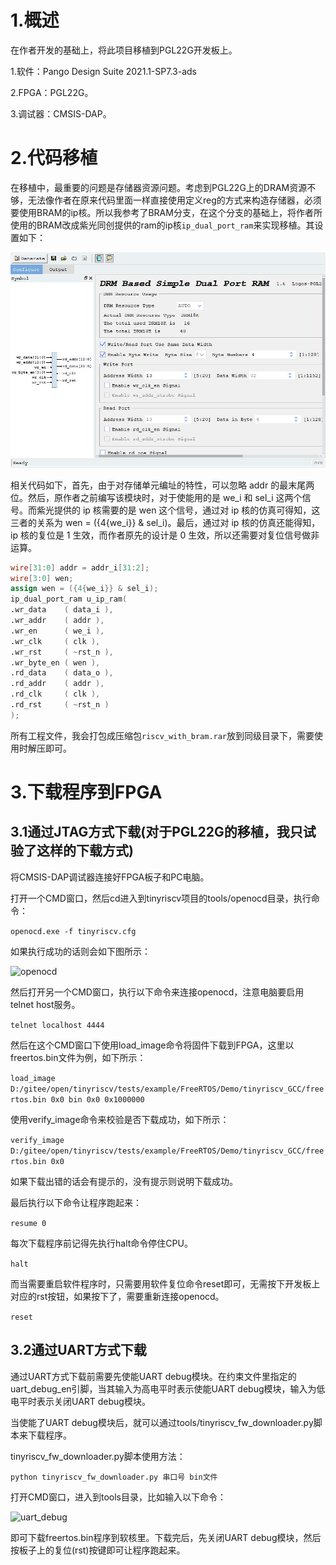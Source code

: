# 1.概述

在作者开发的基础上，将此项目移植到PGL22G开发板上。

1.软件：Pango Design Suite 2021.1-SP7.3-ads

2.FPGA：PGL22G。

3.调试器：CMSIS-DAP。

# 2.代码移植

在移植中，最重要的问题是存储器资源问题。考虑到PGL22G上的DRAM资源不够，无法像作者在原来代码里面一样直接使用定义reg的方式来构造存储器，必须要使用BRAM的ip核。所以我参考了BRAM分支，在这个分支的基础上，将作者所使用的BRAM改成紫光同创提供的ram的ip核`ip_dual_port_ram`来实现移植。其设置如下：

![](./images/ip_setting.png)

相关代码如下，首先，由于对存储单元编址的特性，可以忽略 addr 的最末尾两位。然后，原作者之前编写该模块时，对于使能用的是 we_i 和 sel_i 这两个信号。而紫光提供的 ip 核需要的是 wen 这个信号，通过对 ip 核的仿真可得知，这三者的关系为 wen = ({4{we_i}} & sel_i)。最后，通过对 ip 核的仿真还能得知， ip 核的复位是 1 生效，而作者原先的设计是 0 生效，所以还需要对复位信号做非运算。

```verilog
wire[31:0] addr = addr_i[31:2];
wire[3:0] wen;
assign wen = ({4{we_i}} & sel_i);
ip_dual_port_ram u_ip_ram(
.wr_data    ( data_i ),
.wr_addr    ( addr ),
.wr_en      ( we_i ),
.wr_clk     ( clk ),
.wr_rst     ( ~rst_n ),
.wr_byte_en ( wen ),
.rd_data    ( data_o ),
.rd_addr    ( addr ),
.rd_clk     ( clk ),
.rd_rst     ( ~rst_n )
);
```

所有工程文件，我会打包成压缩包`riscv_with_bram.rar`放到同级目录下，需要使用时解压即可。

# 3.下载程序到FPGA

## 3.1通过JTAG方式下载(对于PGL22G的移植，我只试验了这样的下载方式)

将CMSIS-DAP调试器连接好FPGA板子和PC电脑。

打开一个CMD窗口，然后cd进入到tinyriscv项目的tools/openocd目录，执行命令：

`openocd.exe -f tinyriscv.cfg`

如果执行成功的话则会如下图所示：

![openocd](./images/openocd.png)

然后打开另一个CMD窗口，执行以下命令来连接openocd，注意电脑要启用telnet host服务。

`telnet localhost 4444`

然后在这个CMD窗口下使用load_image命令将固件下载到FPGA，这里以freertos.bin文件为例，如下所示：

`load_image D:/gitee/open/tinyriscv/tests/example/FreeRTOS/Demo/tinyriscv_GCC/freertos.bin 0x0 bin 0x0 0x1000000`

使用verify_image命令来校验是否下载成功，如下所示：

`verify_image D:/gitee/open/tinyriscv/tests/example/FreeRTOS/Demo/tinyriscv_GCC/freertos.bin 0x0`

如果下载出错的话会有提示的，没有提示则说明下载成功。

最后执行以下命令让程序跑起来：

`resume 0`

每次下载程序前记得先执行halt命令停住CPU。

`halt`

而当需要重启软件程序时，只需要用软件复位命令reset即可，无需按下开发板上对应的rst按钮，如果按下了，需要重新连接openocd。

`reset`


## 3.2通过UART方式下载

通过UART方式下载前需要先使能UART debug模块。在约束文件里指定的uart_debug_en引脚，当其输入为高电平时表示使能UART debug模块，输入为低电平时表示关闭UART debug模块。

当使能了UART debug模块后，就可以通过tools/tinyriscv_fw_downloader.py脚本来下载程序。

tinyriscv_fw_downloader.py脚本使用方法：

`python tinyriscv_fw_downloader.py 串口号 bin文件`

打开CMD窗口，进入到tools目录，比如输入以下命令：

![uart_debug](./images/uart_debug.png)

即可下载freertos.bin程序到软核里。下载完后，先关闭UART debug模块，然后按板子上的复位(rst)按键即可让程序跑起来。
